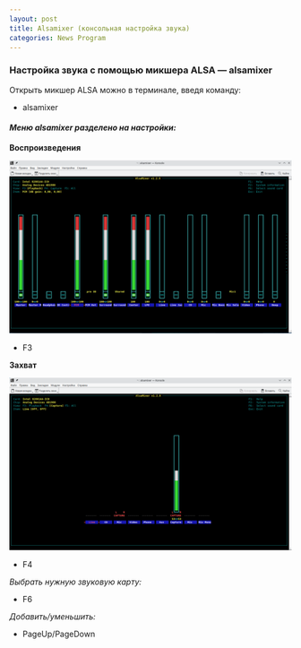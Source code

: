 ```yaml
---
layout: post
title: Alsamixer (консольная настройка звука)
categories: News Program
---
```


### **Настройка звука с помощью микшера ALSA — alsamixer**

Открыть микшер ALSA можно в терминале, введя команду:

- alsamixer

#### *Меню alsamixer разделено на настройки:*

**Воспроизведения**

![](/image/alsa/alsa_f3.png)

- F3

**Захват**

![](/image/alsa/alsa_f4.png)

- F4

*Выбрать нужную звуковую карту:*

-  F6

*Добавить/уменьшить:*

- PageUp/PageDown